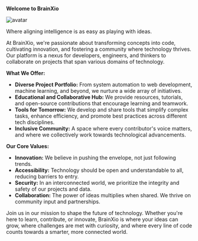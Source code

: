 **Welcome to BrainXio**

![avatar](https://avatars.githubusercontent.com/u/168876326?s=200&v=4)

Where aligning intelligence is as easy as playing with ideas.

At BrainXio, we're passionate about transforming concepts into code, cultivating innovation, and fostering a community where technology thrives. Our platform is a nexus for developers, engineers, and thinkers to collaborate on projects that span various domains of technology.

**What We Offer:**

- **Diverse Project Portfolio:** From system automation to web development, machine learning, and beyond, we nurture a wide array of initiatives.
- **Educational and Collaborative Hub:** We provide resources, tutorials, and open-source contributions that encourage learning and teamwork.
- **Tools for Tomorrow:** We develop and share tools that simplify complex tasks, enhance efficiency, and promote best practices across different tech disciplines.
- **Inclusive Community:** A space where every contributor's voice matters, and where we collectively work towards technological advancements.

**Our Core Values:**

- **Innovation:** We believe in pushing the envelope, not just following trends.
- **Accessibility:** Technology should be open and understandable to all, reducing barriers to entry.
- **Security:** In an interconnected world, we prioritize the integrity and safety of our projects and data.
- **Collaboration:** The power of ideas multiplies when shared. We thrive on community input and partnerships.

Join us in our mission to shape the future of technology. Whether you're here to learn, contribute, or innovate, BrainXio is where your ideas can grow, where challenges are met with curiosity, and where every line of code counts towards a smarter, more connected world.
